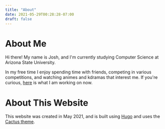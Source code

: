 ```yaml
---
title: "About"
date: 2021-05-29T00:28:28-07:00
draft: false
---
```


# About Me

Hi there! My name is Josh, and I'm currently studying Computer Science at Arizona State University.

In my free time I enjoy spending time with friends, competing in various competitions, and watching animes and kdramas that interest me. If you're curious, [here](/now) is what I am working on now.

# About This Website
This website was created in May 2021, and is built using [Hugo](https://gohugo.io/) and uses the [Cactus theme](https://github.com/monkeyWzr/hugo-theme-cactus).
